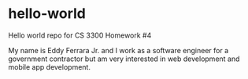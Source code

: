 # hello-world
Hello world repo for CS 3300 Homework #4


My name is Eddy Ferrara Jr. and I work as a software engineer for a government contractor but 
am very interested in web development and mobile app development.
